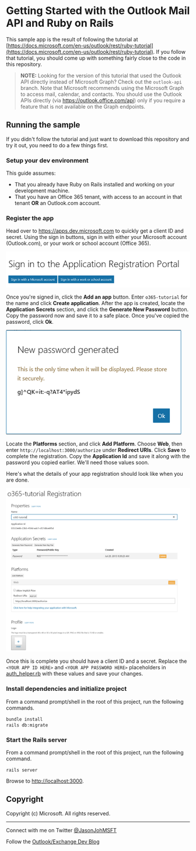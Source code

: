 # Getting Started with the Outlook Mail API and Ruby on Rails #

This sample app is the result of following the tutorial at [https://docs.microsoft.com/en-us/outlook/rest/ruby-tutorial](https://docs.microsoft.com/en-us/outlook/rest/ruby-tutorial). If you follow that tutorial, you should come up with something fairly close to the code in this repository.

> **NOTE:** Looking for the version of this tutorial that used the Outlook API directly instead of Microsoft Graph? Check out the `outlook-api` branch. Note that Microsoft recommends using the Microsoft Graph to access mail, calendar, and contacts. You should use the Outlook APIs directly (via https://outlook.office.com/api) only if you require a feature that is not available on the Graph endpoints.

## Running the sample

If you didn't follow the tutorial and just want to download this repository and try it out, you need to do a few things first.

### Setup your dev environment

This guide assumes:

- That you already have Ruby on Rails installed and working on your development machine. 
- That you have an Office 365 tenant, with access to an account in that tenant **OR** an Outlook.com account.

### Register the app

Head over to https://apps.dev.microsoft.com to quickly get a client ID and secret. Using the sign in buttons, sign in with either your Microsoft account (Outlook.com), or your work or school account (Office 365).

![The Application Registration Portal Sign In Page](readme-images/sign-in.PNG)

Once you're signed in, click the **Add an app** button. Enter `o365-tutorial` for the name and click **Create application**. After the app is created, locate the **Application Secrets** section, and click the **Generate New Password** button. Copy the password now and save it to a safe place. Once you've copied the password, click **Ok**.

![The new password dialog.](readme-images/new-password.PNG)

Locate the **Platforms** section, and click **Add Platform**. Choose **Web**, then enter `http://localhost:3000/authorize` under **Redirect URIs**. Click **Save** to complete the registration. Copy the **Application Id** and save it along with the password you copied earlier. We'll need those values soon.

Here's what the details of your app registration should look like when you are done.

![The completed registration properties.](readme-images/ruby-tutorial.PNG)

Once this is complete you should have a client ID and a secret. Replace the `<YOUR APP ID HERE>` and `<YOUR APP PASSWORD HERE>` placeholders in [auth_helper.rb](app/helpers/auth_helper.rb) with these values and save your changes.

### Install dependencies and initialize project

From a command prompt/shell in the root of this project, run the following commands.

```Shell
bundle install
rails db:migrate
```

### Start the Rails server

From a command prompt/shell in the root of this project, run the following command.

```Shell
rails server
```

Browse to [http://localhost:3000](http://localhost:3000).

## Copyright ##

Copyright (c) Microsoft. All rights reserved.

----------
Connect with me on Twitter [@JasonJohMSFT](https://twitter.com/JasonJohMSFT)

Follow the [Outlook/Exchange Dev Blog](http://blogs.msdn.com/b/exchangedev/)